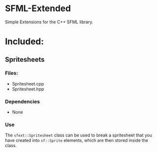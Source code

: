 # SFML-Extended
Simple Extensions for the C++ SFML library.

# Included:

## Spritesheets
### Files:
 - Spritesheet.cpp
 - Spritesheet.hpp

### Dependencies
 - None

### Use
The `sfext::Spritesheet` class can be used to break a spritesheet that you have created into `sf::Sprite` elements, which are then stored inside the class.


